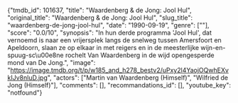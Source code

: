 {"tmdb_id": 101637, "title": "Waardenberg & de Jong: Jool Hul", "original_title": "Waardenberg & de Jong: Jool Hul", "slug_title": "waardenberg-de-jong-jool-hul", "date": "1990-09-19", "genre": [""], "score": "0.0/10", "synopsis": "In hun derde programma 'Jool Hul', dat vernoemd is naar een vrijersplek langs de snelweg tussen Amersfoort en Apeldoorn, slaan ze op elkaar in met reigers en in de meesterlijke wijn-en-spuug-sc\u00e8ne rochelt Van Waardenberg in de wijd opengesperde mond van De Jong.", "image": "https://image.tmdb.org/t/p/w185_and_h278_bestv2/uPxy2l4YaojOQwhEXvkIJv8nluD.jpg", "actors": ["Martin van Waardenberg (Himself)", "Wilfried de Jong (Himself)"], "comments": [], "recommandations_id": [], "youtube_key": "notfound"}